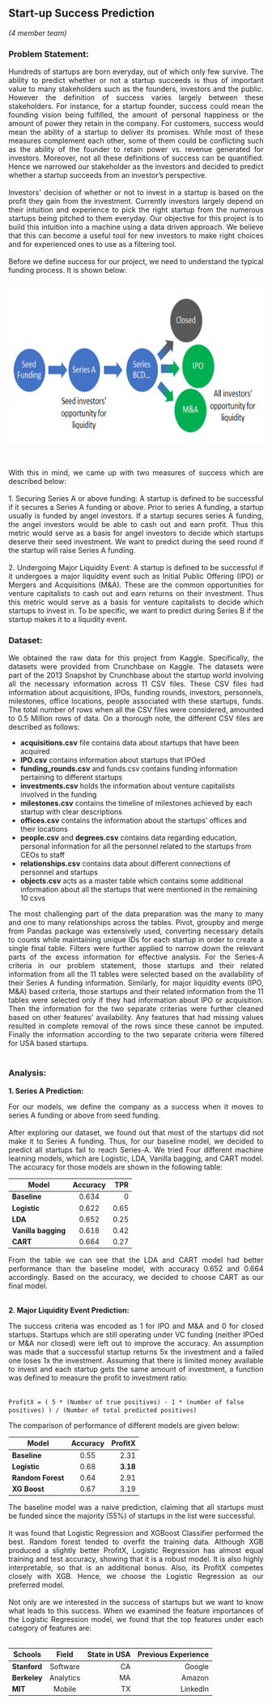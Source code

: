## Start-up Success Prediction
*(4 member team)*

### Problem Statement:
<p style="text-align: justify;">
Hundreds of startups are born everyday, out of which only few survive. The ability to predict whether or not a startup succeeds is thus of important value to many stakeholders such as the founders, investors and the public. However the definition of success varies largely between these stakeholders. For instance, for a startup founder, success could mean the founding vision being fulfilled, the amount of personal happiness or the amount of power they retain in the company. For customers, success would mean the ability of a startup to deliver its promises. While most of these measures complement each other, some of them could be conflicting such as the ability of the founder to retain power vs. revenue generated for investors. Moreover, not all these definitions of success can be quantified. Hence we narrowed our stakeholder as the investors and decided to predict whether a startup succeeds from an investor’s perspective. 
<br><br>
Investors' decision of whether or not to invest in a startup is based on the profit they gain from the investment. Currently investors largely depend on their intuition and experience to pick the right startup from the numerous startups being pitched to them everyday. Our objective for this project is to build this intuition into a machine using a data driven approach. We believe that this can become a useful tool for new investors to make right choices and for experienced ones to use as a filtering tool.
<br><br>
Before we define success for our project, we need to understand the typical funding process. It is shown below:
<br><br></p>

<p align='center'>
    <img src="images/startup2.png?raw=true" width="600" height="300"/>
</p>

<p style="text-align: justify;">
<br><br>
With this in mind, we came up with two measures of success which are described below:
<br><br>
1. Securing Series A or above funding: A startup is defined to be successful if it secures a Series A funding or above. Prior to series A funding, a startup usually is funded by angel investors. If a startup secures series A funding, the angel investors would be able to cash out and earn profit. Thus this metric would serve as a basis for angel investors to decide which startups deserve their seed investment. We want to predict during the seed round if the startup will raise Series A funding.
<br><br>
2. Undergoing Major Liquidity Event: A startup is defined to be successful if it undergoes a major liquidity event such as Initial Public Offering (IPO) or Mergers and Acquisitions (M&A). These are the common opportunities for venture capitalists to cash out and earn returns on their investment. Thus this metric would serve as a basis for venture capitalists to decide which startups to invest in. To be specific, we want to predict during Series B if the startup makes it to a liquidity event.
</p>

### Dataset:
<p style="text-align: justify;">
We obtained the raw data for this project from Kaggle. Specifically, the datasets were provided from Crunchbase on Kaggle. The datasets were part of the 2013 Snapshot by Crunchbase about the startup world involving all the necessary information across 11 CSV files. These CSV files had information about acquisitions, IPOs, funding rounds, investors, personnels, milestones, office locations, people associated with these startups, funds. The total number of rows when all the CSV files were considered, amounted to 0.5 Million rows of data. On a thorough note, the different CSV files are described as follows:
<br></p>

* **acquisitions.csv** file contains data about startups that have been acquired
* **IPO.csv** contains information about startups that IPOed
* **funding_rounds.csv** and funds.csv contains funding information pertaining to different startups
* **investments.csv** holds the information about venture capitalists involved in the funding
* **milestones.csv** contains the timeline of milestones achieved by each startup with clear descriptions
* **offices.csv** contains the information about the startups’ offices and their locations
* **people.csv** and **degrees.csv** contains data regarding education, personal information for all the personnel related to the startups from CEOs to staff
* **relationships.csv** contains data about different connections of personnel and startups
* **objects.csv** acts as a master table which contains some additional information about all the startups that were mentioned in the remaining 10 csvs

<p style="text-align: justify;">
The most challenging part of the data preparation was the many to many and one to many relationships across the tables. Pivot, groupby and merge from Pandas package was extensively used, converting necessary details to counts while maintaining unique IDs for each startup in order to create a single final table. Filters were further applied to narrow down the relevant parts of the excess information for effective analysis. For the Series-A criteria in our problem statement, those startups and their related information from all the 11 tables were selected based on the availability of their Series A funding information. Similarly, for major liquidity events (IPO, M&A) based criteria, those startups and their related information from the 11 tables were selected only if they had information about IPO or acquisition. Then the information for the two separate criterias were further cleaned based on other features’ availability. Any features that had missing values resulted in complete removal of the rows since these cannot be imputed. Finally the information according to the two separate criteria were filtered for USA based startups. 
<br><br></p>

### Analysis:

**1. Series A Prediction:** <p style="text-align: justify;">
For our models, we define the company as a success when it moves to series A funding or above from seed funding. 
<br><br>
After exploring our dataset, we found out that most of the startups did not make it to Series A funding. Thus, for our baseline model, we decided to predict all startups fail to reach Series-A. We tried Four different machine learning models, which are Logistic, LDA, Vanilla bagging, and CART model. The accuracy for those models are shown in the following table:
<br></p>

| Model              | Accuracy | TPR   | 
| --------------|:--------:| -----:|
| **Baseline**       | 0.634    | 0     |
| **Logistic**       | 0.622    | 0.65  |
| **LDA**            | 0.652    | 0.25  |
| **Vanilla bagging**| 0.618    | 0.42  |
| **CART**           | 0.664    | 0.27  |

<p style="text-align: justify;">
From the table we can see that the LDA and CART model had better performance than the baseline model, with accuracy 0.652 and 0.664 accordingly. Based on the accuracy, we decided to choose CART as our final model. 
<br><br></p>

**2. Major Liquidity Event Prediction:** <p style="text-align: justify;">
The success criteria was encoded as 1 for IPO and M&A and 0 for closed startups. Startups which are still operating under VC funding (neither IPOed or M&A nor closed) were left out to improve the accuracy. An assumption was made that a successful startup returns 5x the investment and a failed one loses 1x the investment. Assuming that there is limited money available to invest and each startup gets the same amount of investment, a function was defined to measure the profit to investment ratio:
<br><br></p>

```
ProfitX = ( 5 * (Number of true positives) - 1 * (number of false positives) ) / (Number of total predicted positives)
```
<p style="text-align: justify;">
The comparison of performance of different models are given below:
<br></p>

| Model              | Accuracy | ProfitX  | 
| --------------|:--------:| -----:|
| **Baseline**       | 0.55    | 2.31     |
| **Logistic**       | 0.68    | **3.18**  |
| **Random Forest**  | 0.64    | 2.91  |
| **XG Boost**| 0.67    | 3.19  |

<p style="text-align: justify;">
The baseline model was a naive prediction, claiming that all startups must be funded since the majority (55%) of startups in the list were successful.  
<br><br>
It was found that Logistic Regression and XGBoost Classifier performed the best. Random forest tended to overfit the training data. Although XGB produced a slightly better ProfitX, Logistic Regression has almost equal training and test accuracy, showing that it is a robust model. It is also highly interpretable, so that is an additional bonus. Also, its ProfitX competes closely with XGB. Hence, we choose the Logistic Regression as our preferred model.
<br><br>
Not only are we interested in the success of startups but we want to know what leads to this success. When we examined the feature importances of the Logistic Regression model, we found that the top features under each category of features are:
<br><br></p>

| Schools | Field | State in USA |Previous Experience|
| --------------|:--------:| --------:| ---------:|
| **Stanford** | Software | CA | Google |
| **Berkeley** | Analytics    | MA| Amazon|
| **MIT**  | Mobile | TX| LinkedIn|









